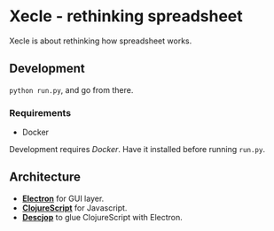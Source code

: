 # Xecle - rethinking spreadsheet

Xecle is about rethinking how spreadsheet works.


## Development

`python run.py`, and go from there.

### Requirements

- Docker

Development requires *Docker*. Have it installed
before running `run.py`.


## Architecture

- [**Electron**](https://github.com/electron/electron) for GUI layer.
- [**ClojureScript**](http://cljs.info/cheatsheet/) for Javascript.
- [**Descjop**](https://github.com/karad/lein_template_descjop)
  to glue ClojureScript with Electron.

